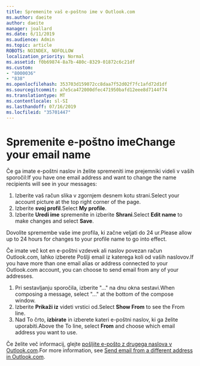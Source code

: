 ```yaml
---
title: Spremenite vaš e-poštno ime v Outlook.com
ms.author: daeite
author: daeite
manager: joallard
ms.date: 6/11/2019
ms.audience: Admin
ms.topic: article
ROBOTS: NOINDEX, NOFOLLOW
localization_priority: Normal
ms.assetid: f0b69874-8a7b-480c-8329-01872c6c21df
ms.custom:
- "8000036"
- "838"
ms.openlocfilehash: 353703d159072cc8daa7f52d02f7fc1afd72d1df
ms.sourcegitcommit: a7e5ca472000dfec471950bafd12eee8d7144f74
ms.translationtype: MT
ms.contentlocale: sl-SI
ms.lasthandoff: 07/16/2019
ms.locfileid: "35701447"
---
```

# <a name="change-your-email-name"></a><span data-ttu-id="88134-102">Spremenite e-poštno ime</span><span class="sxs-lookup"><span data-stu-id="88134-102">Change your email name</span></span>

<span data-ttu-id="88134-103">Če ga imate e-poštni naslov in želite spremeniti ime prejemniki videli v vaših sporočil:</span><span class="sxs-lookup"><span data-stu-id="88134-103">If you have one email address and want to change the name recipients will see in your messages:</span></span>
  
1. <span data-ttu-id="88134-104">Izberite vaš račun slika v zgornjem desnem kotu strani.</span><span class="sxs-lookup"><span data-stu-id="88134-104">Select your account picture at the top right corner of the page.</span></span>
2. <span data-ttu-id="88134-105">Izberite **svoj profil**.</span><span class="sxs-lookup"><span data-stu-id="88134-105">Select **My profile**.</span></span>
3. <span data-ttu-id="88134-106">Izberite **Uredi ime** spremenite in izberite **Shrani**.</span><span class="sxs-lookup"><span data-stu-id="88134-106">Select **Edit name** to make changes and select **Save**.</span></span>

<span data-ttu-id="88134-107">Dovolite spremembe vaše ime profila, ki začne veljati do 24 ur.</span><span class="sxs-lookup"><span data-stu-id="88134-107">Please allow up to 24 hours for changes to your profile name to go into effect.</span></span>
  
<span data-ttu-id="88134-108">Če imate več kot en e-poštni vzdevek ali naslov povezan račun Outlook.com, lahko izberete Pošlji email iz katerega koli od vaših naslovov.</span><span class="sxs-lookup"><span data-stu-id="88134-108">If you have more than one email alias or address connected to your Outlook.com account, you can choose to send email from any of your addresses.</span></span>
  
1. <span data-ttu-id="88134-109">Pri sestavljanju sporočila, izberite "..." na dnu okna sestavi.</span><span class="sxs-lookup"><span data-stu-id="88134-109">When composing a message, select "..." at the bottom of the compose window.</span></span>
1. <span data-ttu-id="88134-110">Izberite **Prikaži iz** videti vrstici od.</span><span class="sxs-lookup"><span data-stu-id="88134-110">Select **Show From** to see the From line.</span></span>
1. <span data-ttu-id="88134-111">Nad To črto, **izbirate** in izberete kateri e-poštni naslov, ki ga želite uporabiti.</span><span class="sxs-lookup"><span data-stu-id="88134-111">Above the To line, select **From** and choose which email address you want to use.</span></span>

<span data-ttu-id="88134-112">Če želite več informacij, glejte [pošljite e-pošto z drugega naslova v Outlook.com](https://support.office.com/article/ccba89cb-141c-4a36-8c56-6d16a8556d2e?wt.mc_id=Office_Outlook_com_Alchemy).</span><span class="sxs-lookup"><span data-stu-id="88134-112">For more information, see [Send email from a different address in Outlook.com](https://support.office.com/article/ccba89cb-141c-4a36-8c56-6d16a8556d2e?wt.mc_id=Office_Outlook_com_Alchemy).</span></span>